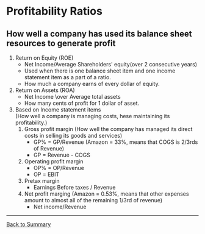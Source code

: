 
<h1>Profitability Ratios</h1>  

## How well a company has used its balance sheet resources to generate profit 

1. Return on Equity (ROE)
    -  Net Income/Average Shareholders' equity(over 2 consecutive years)
    -  Used when there is one balance sheet item and one income statement item as a part of a ratio.  
    -  How much a company earns of every dollar of equity.  
2. Return on Assets (ROA)  
    -  Net Income \over Average total assets
    - How many cents of profit for 1 dollar of asset.  
3. Based on Income statement items  
    (How well a company is managing costs, hese maintaining its profitability.)  
    1. Gross profit margin  (How well the company has managed its direct costs in selling its goods and services) 
        - GP% = GP/Revenue  (Amazon = 33%, means that COGS is 2/3rds of Revenue)
        - GP = Revenue - COGS
    2. Operating profit margin  
        - OP% = OP/Revenue  
        - OP = EBIT  
    3. Pretax margin  
        - Earnings Before taxes / Revenue  
    4. Net profit marging  (Amazon = 0.53%, means that other expenses amount to almost all of the remaining 1/3rd of revenue)
        - Net income/Revenue

<hr>
<a href="summary.html" name="#user-content-ratios">Back to Summary</a>
